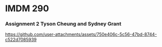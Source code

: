 # IMDM 290
### Assignment 2 Tyson Cheung and Sydney Grant

https://github.com/user-attachments/assets/750e406c-5c56-47bd-8744-c522d7085939

